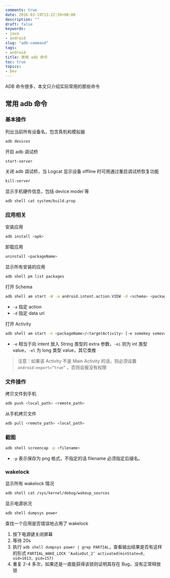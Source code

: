 ```yaml
---
comments: true
date: 2016-03-19T13:22:59+08:00
description: ""
draft: false
keywords:
- java
- android
slug: "adb-command"
tags:
- android
title: 常用 adb 命令
toc: true
topics:
- Dev
---
```


ADB 命令很多，本文只介绍实际常用的那些命令

<!--more-->


## 常用 adb 命令

### 基本操作

列出当前所有设备名，包含真机和模拟器

```bash
adb devices
```

开启 adb 调试桥

```bash
start-server
```

关闭 adb 调试桥，当 Logcat 显示设备 offline 时可用通过重启调试桥恢复功能

```bash
kill-server
```

显示手机硬件信息，包括 device model 等

```bash
adb shell cat system/build.prop
```

### 应用相关

安装应用

```bash
adb install <apk>
```

卸载应用

```bash
uninstall <packageName>
```

显示所有安装的应用

```bash
adb shell pm list packages
```

打开 Schema

```bash
adb shell am start -W -a android.intent.action.VIEW -d <schema> <packageName>
```

- `-a` 指定 action
- `-d` 指定 data uri

打开 Activity

```bash
adb shell am start -n <packageName>/<targetActivity> [-e somekey somevalue]
```

- `-e` 相当于向 intent 放入 String 类型的 extra 参数，`-ei` 则为 int 类型 value，`-el` 为 long 类型 value，其它类推

>注意：如果该 Activity 不是 Main Activity 的话，则必须设置 `android:export=“true”` ，否则会报没有权限


### 文件操作

拷贝文件到手机

```bash
adb push <local_path> <remote_path>
```

从手机拷贝文件

```bash
adb pull <remote_path> <local_path>
```

### 截图

```bash
adb shell screencap -p <filename>
```

- `-p` 表示保存为 png 格式，不指定的话 filename 必须指定后缀名。

### wakelock

显示所有 wakelock 情况

```bash
adb shell cat /sys/kernel/debug/wakeup_sources
```

显示电源状况

```bash
adb shell dumpsys power
```

查找一个应用是否错误地占用了 wakelock

1. 按下电源键关闭屏幕
2. 等待 20s
3. 执行 `adb shell dumpsys power | grep PARTIAL`，查看输出结果是否有这样的形式 `PARTIAL_WAKE_LOCK ‘AudioOut_2’ activated(minState=0, uid=1013, pid=157)`
4. 重复 2-4 多次，如果还是一直能获得该锁则证明其存在 Bug，没有正常释放锁


